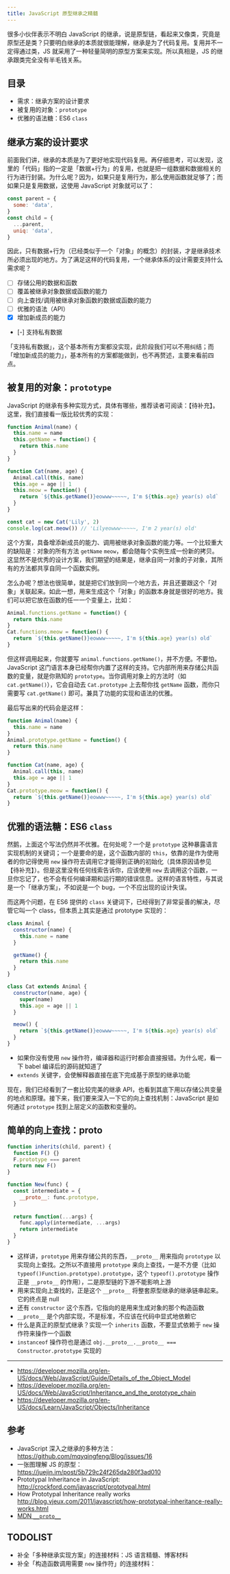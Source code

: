 ```yaml
---
title: JavaScript 原型继承之精髓
---
```


很多小伙伴表示不明白 JavaScript 的继承，说是原型链，看起来又像类，究竟是原型还是类？只要明白继承的本质就很能理解，继承是为了代码复用。复用并不一定得通过类，JS 就采用了一种轻量简明的原型方案来实现。所以真相是，JS 的继承跟类完全没有半毛钱关系。

## 目录

* 需求：继承方案的设计要求
* 被复用的对象：`prototype`
* 优雅的语法糖：ES6 `class`

## 继承方案的设计要求

前面我们讲，继承的本质是为了更好地实现代码复用。再仔细思考，可以发现，这里的「代码」指的一定是「数据+行为」的复用，也就是把一组数据和数据相关的行为进行封装。为什么呢？因为，如果只是复用行为，那么使用函数就足够了；而如果只是复用数据，这使用 JavaScript 对象就可以了：

```javascript
const parent = {
  some: 'data',
}
const child = {
  ...parent,
  uniq: 'data',
}
```

因此，只有数据+行为（已经类似于一个「对象」的概念）的封装，才是继承技术所必须出现的地方。为了满足这样的代码复用，一个继承体系的设计需要支持什么需求呢？

* [ ] 存储公用的数据和函数
* [ ] 覆盖被继承对象数据或函数的能力
* [ ] 向上查找/调用被继承对象函数的数据或函数的能力
* [ ] 优雅的语法（API）
* [x] 增加新成员的能力
* [-] 支持私有数据

「支持私有数据」，这个基本所有方案都没实现，此阶段我们可以不用纠结；而「增加新成员的能力」，基本所有的方案都能做到，也不再赘述，主要来看前四点。

## 被复用的对象：`prototype`

JavaScript 的继承有多种实现方式，具体有哪些，推荐读者可阅读：【待补充】。这里，我们直接看一版比较优秀的实现：

```javascript
function Animal(name) {
  this.name = name
  this.getName = function() {
    return this.name
  }
}

function Cat(name, age) {
  Animal.call(this, name)
  this.age = age || 1
  this.meow = function() {
    return `${this.getName()}eowww~~~~~, I'm ${this.age} year(s) old`
  }
}

const cat = new Cat('Lily', 2)
console.log(cat.meow()) // 'Lilyeowww~~~~~, I'm 2 year(s) old'
```

这个方案，具备增添新成员的能力、调用被继承对象函数的能力等。一个比较重大的缺陷是：对象的所有方法 `getName` `meow`，都会随每个实例生成一份新的拷贝。这显然不是优秀的设计方案，我们期望的结果是，继承自同一对象的子对象，其所有的方法都共享自同一个函数实例。

怎么办呢？想法也很简单，就是把它们放到同一个地方去，并且还要跟这个「对象」关联起来。如此一想，用来生成这个「对象」的函数本身就是很好的地方。我们可以把它放在函数的任一一个变量上，比如：

```javascript
Animal.functions.getName = function() {
  return this.name
}
Cat.functions.meow = function() {
  return `${this.getName()}eowww~~~~~, I'm ${this.age} year(s) old`
}
```

但这样调用起来，你就要写 `animal.functions.getName()`，并不方便。不要怕，JavaScript 这门语言本身已经帮你内置了这样的支持。它内部所用来存储公共函数的变量，就是你熟知的 `prototype`。当你调用对象上的方法时（如 `cat.getName()`），它会自动去 `Cat.prototype` 上去帮你找 `getName` 函数，而你只需要写 `cat.getName()` 即可。兼具了功能的实现和语法的优雅。

最后写出来的代码会是这样：

```javascript
function Animal(name) {
  this.name = name
}
Animal.prototype.getName = function() {
  return this.name
}

function Cat(name, age) {
  Animal.call(this, name)
  this.age = age || 1
}
Cat.prototype.meow = function() {
  return `${this.getName()}eowww~~~~~, I'm ${this.age} year(s) old`
}
```

## 优雅的语法糖：ES6 `class`

然鹅，上面这个写法仍然并不优雅。在何处呢？一个是 `prototype` 这种暴露语言实现机制的关键词；一个是要命的是，这个函数内部的 `this`，依靠的是作为使用者的你记得使用 `new` 操作符去调用它才能得到正确的初始化（具体原因请参见【待补充】）。但是这里没有任何线索告诉你，应该使用 `new` 去调用这个函数，一旦你忘记了，也不会有任何编译期和运行期的错误信息。这样的语言特性，与其说是一个「继承方案」，不如说是一个 bug，一个不应出现的设计失误。

而这两个问题，在 ES6 提供的 `class` 关键词下，已经得到了非常妥善的解决，尽管它叫一个 class，但本质上其实是通过 prototype 实现的：

```javascript
class Animal {
  constructor(name) {
    this.name = name
  }

  getName() {
    return this.name
  }
}

class Cat extends Animal {
  constructor(name, age) {
    super(name)
    this.age = age || 1
  }

  meow() {
    return `${this.getName()}eowww~~~~~, I'm ${this.age} year(s) old`
  }
}
```

* 如果你没有使用 `new` 操作符，编译器和运行时都会直接报错。为什么呢，看一下 babel 编译后的源码就知道了
* `extends` 关键字，会使解释器直接在底下完成基于原型的继承功能

现在，我们已经看到了一套比较完美的继承 API，也看到其底下用以存储公共变量的地点和原理。接下来，我们要来深入一下它的向上查找机制：JavaScript 是如何通过 `prototype` 找到上层定义的函数和变量的。

## 简单的向上查找：**proto**

```javascript
function inherits(child, parent) {
  function F() {}
  F.prototype === parent
  return new F()
}

function New(func) {
  const intermediate = {
    __proto__: func.prototype,
  }
  
  return function(...args) {
    func.apply(intermediate, ...args)
    return intermediate
  }
}
```

* 这样讲，`prototype` 用来存储公共的东西，`__proto__` 用来指向 `prototype` 以实现向上查找。之所以不直接用 `prototype` 来向上查找，一是不方便（比如 `typeof()Function.prototype).prototype`，这个 `typeof().prototype` 操作正是 `__proto__` 的作用），二是原型链的下游不能影响上游
* 用来实现向上查找的，正是这个 `__proto__` 将整套原型继承的继承链串起来。它的终点是 null
* 还有 `constructor` 这个东西，它指向的是用来生成对象的那个构造函数
* `__proto__` 是个内部实现，不是标准，不应该在代码中显式地依赖它
* 什么是真正的原型式继承？实现一个 `inherits` 函数，不要显式依赖于 `new` 操作符来操作一个函数
* `instanceof` 操作符也是通过 `obj.__proto__.__proto__ === Constructor.prototype` 实现的

---

* https://developer.mozilla.org/en-US/docs/Web/JavaScript/Guide/Details_of_the_Object_Model
* https://developer.mozilla.org/en-US/docs/Web/JavaScript/Inheritance_and_the_prototype_chain
* https://developer.mozilla.org/en-US/docs/Learn/JavaScript/Objects/Inheritance

## 参考

* JavaScript 深入之继承的多种方法：https://github.com/mqyqingfeng/Blog/issues/16
* 一张图理解 JS 的原型：https://juejin.im/post/5b729c24f265da280f3ad010
* Prototypal Inheritance in JavaScript: http://crockford.com/javascript/prototypal.html
* How Prototypal Inheritance really works http://blog.vjeux.com/2011/javascript/how-prototypal-inheritance-really-works.html
* [MDN `__proto__`][]


## TODOLIST

* 补全「多种继承实现方案」的连接材料：JS 语言精髓、博客材料
* 补全「构造函数调用需要 `new` 操作符」的连接材料：

[MDN `__proto__`]: https://developer.mozilla.org/en-US/docs/Web/JavaScript/Reference/Global_Objects/Object/proto
